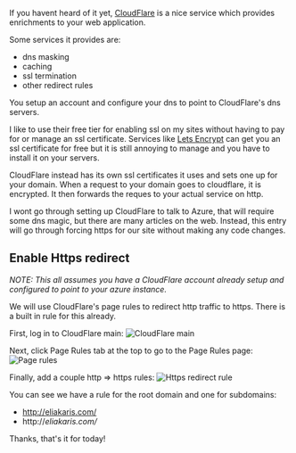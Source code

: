 If you havent heard of it yet, [CloudFlare](https://www.cloudflare.com) is a nice service which provides  enrichments to your web application.  

Some services it provides are:
- dns masking
- caching
- ssl termination
- other redirect rules

You setup an account and configure your dns to point to CloudFlare's dns servers.

I like to use their free tier for enabling ssl on my sites without having to pay for or manage an ssl certificate.  Services like [Lets Encrypt](https://letsencrypt.org/) can get you an ssl certificate for free but it is still annoying to manage and you have to install it on your servers.

CloudFlare instead has its own ssl certificates it uses and sets one up for your domain.  When a request to your domain goes to cloudflare, it is encrypted.  It then forwards the reques to your actual service on http.

I wont go through setting up CloudFlare to talk to Azure, that will require some dns magic, but there are many articles on the web.  Instead, this entry will go through forcing https for our site without making any code changes.

## Enable Https redirect

*NOTE: This all assumes you have a CloudFlare account already setup and configured to point to your azure instance.*

We will use CloudFlare's page rules to redirect http traffic to https.  There is a built in rule for this already.

First, log in to CloudFlare main:
![CloudFlare main](/img/using-cloudflare-for-https/Cloudflare_main.png)

Next, click Page Rules tab at the top to go to the Page Rules page:
![Page rules](/img/using-cloudflare-for-https/PageRules.png)

Finally, add a couple http => https rules:
![Https redirect rule](/img/using-cloudflare-for-https/HttpPageRule.png)

You can see we have a rule for the root domain and one for subdomains:
- http://eliakaris.com/
- http://*eliakaris.com/*


Thanks, that's it for today!
